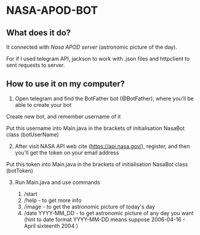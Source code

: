 # NASA-APOD-BOT
## What does it do?
It connected with *Nasa APOD server* (astronomic picture of the day).

For if I used telegram API, jackson to work with .json files and httpclient to sent requests to server.

## How to use it on my computer?
1. Open telegram and find the BotFather bot (@BotFather), where you'll be able to create your bot

Create new bot, and remember username of it

Put this username into Main.java in the brackets of initialisation NasaBot class (botUserName)

2. After visit NASA API web cite (https://api.nasa.gov/), register, and then you'll get the token on your email address

Put this token into Main.java in the brackets of initialisation NasaBot class (botToken)

3. Run Main.java and use commands

   1. /start
   2. /help - to get more info
   3. /image - to get the astronomic picture of today's day
   4. /date YYYY-MM_DD - to get astronomic picture of any day you want (hint to date format YYYY-MM-DD means suppose 2006-04-16 - April sixteenth 2004 )
